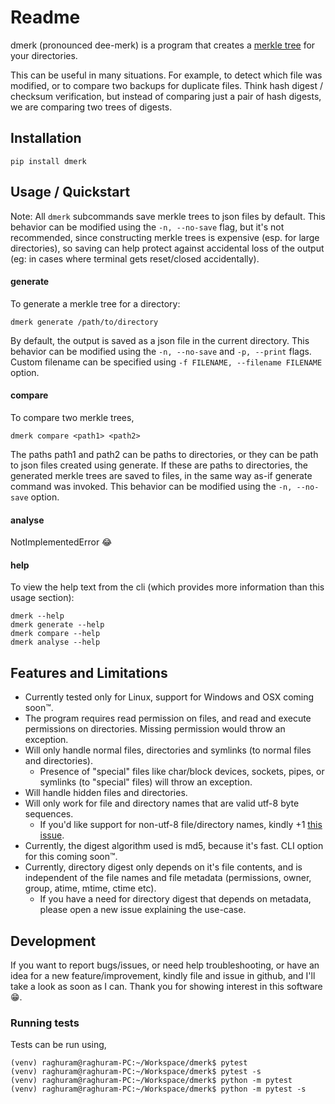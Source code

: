 # Readme

dmerk (pronounced dee-merk) is a program that creates a [merkle tree](https://en.wikipedia.org/wiki/Merkle_tree) for your directories.

This can be useful in many situations. For example, to detect which file was modified, or to compare two backups for duplicate files.
Think hash digest / checksum verification, but instead of comparing just a pair of hash digests, we are comparing two trees of digests.

## Installation

```
pip install dmerk
```

## Usage / Quickstart

Note: All `dmerk` subcommands save merkle trees to json files by default. This behavior can be modified using the `-n, --no-save` flag, but it's not recommended, since constructing merkle trees is expensive (esp. for large directories), so saving can help protect against accidental loss of the output (eg: in cases where terminal gets reset/closed accidentally).

#### generate

To generate a merkle tree for a directory:
```
dmerk generate /path/to/directory
```

By default, the output is saved as a json file in the current directory.
This behavior can be modified using the `-n, --no-save` and `-p, --print` flags.
Custom filename can be specified using `-f FILENAME, --filename FILENAME` option.

#### compare

To compare two merkle trees,
```
dmerk compare <path1> <path2>
```

The paths path1 and path2 can be paths to directories, or they can be path to json files created using generate.
If these are paths to directories, the generated merkle trees are saved to files, in the same way as-if generate command was invoked.
This behavior can be modified using the `-n, --no-save` option.

#### analyse

NotImplementedError 😂

#### help

To view the help text from the cli (which provides more information than this usage section):

```
dmerk --help
dmerk generate --help
dmerk compare --help
dmerk analyse --help
```

## Features and Limitations

* Currently tested only for Linux, support for Windows and OSX coming soon™.
* The program requires read permission on files, and read and execute permissions on directories. Missing permission would throw an exception.
* Will only handle normal files, directories and symlinks (to normal files and directories).
	- Presence of "special" files like char/block devices, sockets, pipes, or symlinks (to "special" files) will throw an exception.
* Will handle hidden files and directories.
* Will only work for file and directory names that are valid utf-8 byte sequences.
	- If you'd like support for non-utf-8 file/directory names, kindly +1 [this issue](https://github.com/krishraghuram/dmerk/issues/2).
* Currently, the digest algorithm used is md5, because it's fast. CLI option for this coming soon™.
* Currently, directory digest only depends on it's file contents, and is independent of the file names and file metadata (permissions, owner, group, atime, mtime, ctime etc).
	- If you have a need for directory digest that depends on metadata, please open a new issue explaining the use-case.

## Development

If you want to report bugs/issues, or need help troubleshooting, or have an idea for a new feature/improvement,
kindly file and issue in github, and I'll take a look as soon as I can.
Thank you for showing interest in this software 😁.

### Running tests

Tests can be run using,

```
(venv) raghuram@raghuram-PC:~/Workspace/dmerk$ pytest
(venv) raghuram@raghuram-PC:~/Workspace/dmerk$ pytest -s
(venv) raghuram@raghuram-PC:~/Workspace/dmerk$ python -m pytest
(venv) raghuram@raghuram-PC:~/Workspace/dmerk$ python -m pytest -s
```
